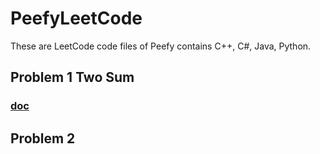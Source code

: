 # PeefyLeetCode

These are LeetCode code files of Peefy contains C++, C#, Java, Python.

## Problem 1 Two Sum

### [doc](https://github.com/Peefy/PeefyLeetCode/blob/master/doc/1.TwoSum/TwoSum.md)

## Problem 2


